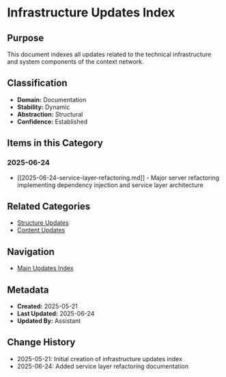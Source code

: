 # Infrastructure Updates Index

## Purpose
This document indexes all updates related to the technical infrastructure and system components of the context network.

## Classification
- **Domain:** Documentation
- **Stability:** Dynamic
- **Abstraction:** Structural
- **Confidence:** Established

## Items in this Category

### 2025-06-24
- [[2025-06-24-service-layer-refactoring.md]] - Major server refactoring implementing dependency injection and service layer architecture

## Related Categories
- [Structure Updates](../structure/index.md)
- [Content Updates](../content/index.md)

## Navigation
- [Main Updates Index](../index.md)

## Metadata
- **Created:** 2025-05-21
- **Last Updated:** 2025-06-24
- **Updated By:** Assistant

## Change History
- 2025-05-21: Initial creation of infrastructure updates index
- 2025-06-24: Added service layer refactoring documentation

